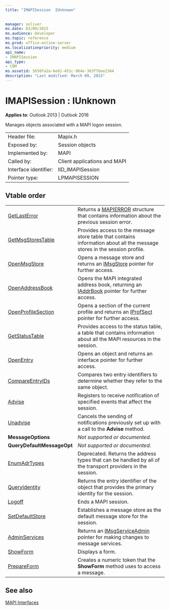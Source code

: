 ```yaml
---
title: "IMAPISession  IUnknown"
 
 
manager: soliver
ms.date: 03/09/2015
ms.audience: Developer
ms.topic: reference
ms.prod: office-online-server
ms.localizationpriority: medium
api_name:
- IMAPISession
api_type:
- COM
ms.assetid: 5650fa2a-6e62-451c-964e-363f7bee2344
description: "Last modified: March 09, 2015"
---
```


# IMAPISession : IUnknown

  
  
**Applies to**: Outlook 2013 | Outlook 2016 
  
Manages objects associated with a MAPI logon session.
  
|||
|:-----|:-----|
|Header file:  <br/> |Mapix.h  <br/> |
|Exposed by:  <br/> |Session objects  <br/> |
|Implemented by:  <br/> |MAPI  <br/> |
|Called by:  <br/> |Client applications and MAPI  <br/> |
|Interface identifier:  <br/> |IID_IMAPISession  <br/> |
|Pointer type:  <br/> |LPMAPISESSION  <br/> |
   
## Vtable order

|||
|:-----|:-----|
|[GetLastError](imapisession-getlasterror.md) <br/> |Returns a [MAPIERROR](mapierror.md) structure that contains information about the previous session error. |
|[GetMsgStoresTable](imapisession-getmsgstorestable.md) <br/> |Provides access to the message store table that contains information about all the message stores in the session profile. |
|[OpenMsgStore](imapisession-openmsgstore.md) <br/> |Opens a message store and returns an [IMsgStore](imsgstoreimapiprop.md) pointer for further access. |
|[OpenAddressBook](imapisession-openaddressbook.md) <br/> |Opens the MAPI integrated address book, returning an [IAddrBook](iaddrbookimapiprop.md) pointer for further access. |
|[OpenProfileSection](imapisession-openprofilesection.md) <br/> |Opens a section of the current profile and returns an [IProfSect](iprofsectimapiprop.md) pointer for further access. |
|[GetStatusTable](imapisession-getstatustable.md) <br/> |Provides access to the status table, a table that contains information about all the MAPI resources in the session. |
|[OpenEntry](imapisession-openentry.md) <br/> |Opens an object and returns an interface pointer for further access. |
|[CompareEntryIDs](imapisession-compareentryids.md) <br/> |Compares two entry identifiers to determine whether they refer to the same object. |
|[Advise](imapisession-advise.md) <br/> |Registers to receive notification of specified events that affect the session. |
|[Unadvise](imapisession-unadvise.md) <br/> |Cancels the sending of notifications previously set up with a call to the **Advise** method. |
|**MessageOptions** <br/> | *Not supported or documented.*  <br/> |
|**QueryDefaultMessageOpt** <br/> | *Not supported or documented.*  <br/> |
|[EnumAdrTypes](imapisession-enumadrtypes.md) <br/> |Deprecated. Returns the address types that can be handled by all of the transport providers in the session. |
|[QueryIdentity](imapisession-queryidentity.md) <br/> |Returns the entry identifier of the object that provides the primary identity for the session. |
|[Logoff](imapisession-logoff.md) <br/> |Ends a MAPI session. |
|[SetDefaultStore](imapisession-setdefaultstore.md) <br/> |Establishes a message store as the default message store for the session. |
|[AdminServices](imapisession-adminservices.md) <br/> |Returns an [IMsgServiceAdmin](imsgserviceadminiunknown.md) pointer for making changes to message services. |
|[ShowForm](imapisession-showform.md) <br/> |Displays a form. |
|[PrepareForm](imapisession-prepareform.md) <br/> |Creates a numeric token that the **ShowForm** method uses to access a message. |
   
## See also



[MAPI Interfaces](mapi-interfaces.md)

